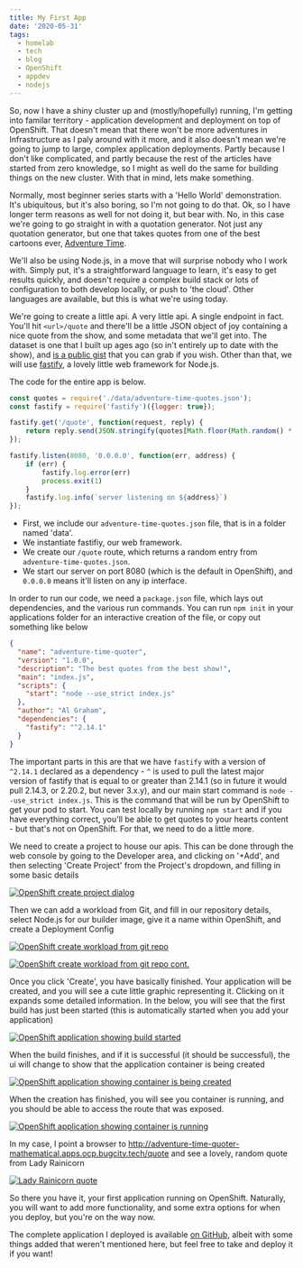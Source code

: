 ```yaml
---
title: My First App
date: '2020-05-31'
tags:
  - homelab
  - tech
  - blog
  - OpenShift
  - appdev
  - nodejs
---
```

So, now I have a shiny cluster up and (mostly/hopefully) running, I'm getting into familar territory - application development and deployment on top of OpenShift. That doesn't mean that there won't be more adventures in Infrastructure as I paly around with it more, and it also doesn't mean we're going to jump to large, complex application deployments. Partly because I don't like complicated, and partly because the rest of the articles have started from zero knowledge, so I might as well do the same for building things on the new cluster. With that in mind, lets make something.

Normally, most beginner series starts with a 'Hello World' demonstration. It's ubiquitous, but it's also boring, so I'm not going to do that. Ok, so I have longer term reasons as well for not doing it, but bear with. No, in this case we're going to go straight in with a quotation generator. Not just any quotation generator, but one that takes quotes from one of the best cartoons ever, [Adventure Time](https://en.wikipedia.org/wiki/Adventure_Time).

We'll also be using Node.js, in a move that will surprise nobody who I work with. Simply put, it's a straightforward language to learn, it's easy to get results quickly, and doesn't require a complex build stack or lots of configuration to both develop locally, or push to 'the cloud'. Other languages are available, but this is what we're using today.

We're going to create a little api. A very little api. A single endpoint in fact. You'll hit `<url>/quote` and there'll be a little JSON object of joy containing a nice quote from the show, and some metadata that we'll get into. The dataset is one that I built up ages ago (so in't entirely up to date with the show), and [is a public gist](https://gist.github.com/TinyExplosions/520aa19f18d4b33b61cccd46ca1e537a) that you can grab if you wish. Other than that, we will use [fastify](https://www.fastify.io), a lovely little web framework for Node.js.

The code for the entire app is below.

```js
const quotes = require('./data/adventure-time-quotes.json');
const fastify = require('fastify')({logger: true});

fastify.get('/quote', function(request, reply) {
    return reply.send(JSON.stringify(quotes[Math.floor(Math.random() * quotes.length)]));
});

fastify.listen(8080, '0.0.0.0', function(err, address) {
    if (err) {
        fastify.log.error(err)
        process.exit(1)
    }
    fastify.log.info(`server listening on ${address}`)
});
```

* First, we include our `adventure-time-quotes.json` file, that is in a folder named 'data'.
* We instantiate fastifiy, our web framework.
* We create our `/quote` route, which returns a random entry from `adventure-time-quotes.json`.
* We start our server on port 8080 (which is the default in OpenShift), and `0.0.0.0` means it'll listen on any ip interface.

In order to run our code, we need a `package.json` file, which lays out dependencies, and the various run commands. You can run `npm init` in your applications folder for an interactive creation of the file, or copy out something like below

```json
{
  "name": "adventure-time-quoter",
  "version": "1.0.0",
  "description": "The best quotes from the best show!",
  "main": "index.js",
  "scripts": {
    "start": "node --use_strict index.js"
  },
  "author": "Al Graham",
  "dependencies": {
    "fastify": "^2.14.1"
  }
}
```

The important parts in this are that we have `fastify` with a version of `^2.14.1` declared as a dependency - `^` is used to pull the latest major version of fastify that is equal to or greater than 2.14.1 (so in future it would pull 2.14.3, or 2.20.2, but never 3.x.y), and our main start command is `node --use_strict index.js`. This is the command that will be run by OpenShift to get your pod to start. You can test locally by running `npm start` and if you have everything correct, you'll be able to get quotes to your hearts content - but that's not on OpenShift. For that, we need to do a little more.

We need to create a project to house our apis. This can be done through the web console by going to the Developer area, and clicking on '+Add', and then selecting 'Create Project' from the Project's dropdown, and filling in some basic details

[![OpenShift create project dialog](/images/new-app-1.png)](/images/new-app-1.png)

Then we can add a workload from Git, and fill in our repository details, select Node.js for our builder image, give it a name within OpenShift, and create a Deployment Config

[![OpenShift create workload from git repo](/images/new-app-2.png)](/images/new-app-2.png)

[![OpenShift create workload from git repo cont.](/images/new-app-3.png)](/images/new-app-3.png)

Once you click 'Create', you have basically finished. Your application will be created, and you will see a cute little graphic representing it. Clicking on it expands some detailed information. In the below, you will see that the first build has just been started (this is automatically started when you add your application)

[![OpenShift application showing build started](/images/new-app-4.png)](/images/new-app-4.png)

When the build finishes, and if it is successful (it should be successful), the ui will change to show that the application container is being created

[![OpenShift application showing container is being created](/images/new-app-5.png)](/images/new-app-5.png)

When the creation has finished, you will see you container is running, and you should be able to access the route that was exposed.

[![OpenShift application showing container is running](/images/new-app-6.png)](/images/new-app-6.png)

In my case, I point a browser to http://adventure-time-quoter-mathematical.apps.ocp.bugcity.tech/quote and see a lovely, random quote from Lady Rainicorn

[![Lady Rainicorn quote](/images/new-app-7.png)](/images/new-app-7.png)


So there you have it, your first application running on OpenShift. Naturally, you will want to add more functionality, and some extra options for when you deploy, but you're on the way now.

The complete application I deployed is available [on GitHub](https://github.com/TinyExplosions/ocp-quoter/tree/v1.0), albeit with some things added that weren't mentioned here, but feel free to take and deploy it if you want!
